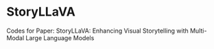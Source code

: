 # StoryLLaVA
Codes for Paper: StoryLLaVA: Enhancing Visual Storytelling with Multi-Modal Large Language Models
